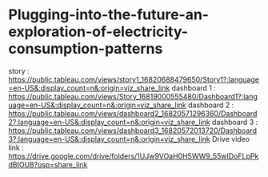 # Plugging-into-the-future-an-exploration-of-electricity-consumption-patterns
story : https://public.tableau.com/views/story1_16820688479650/Story1?:language=en-US&:display_count=n&:origin=viz_share_link
dashboard 1 : https://public.tableau.com/views/Story_16819000555480/Dashboard1?:language=en-US&:display_count=n&:origin=viz_share_link
dashboard 2 : https://public.tableau.com/views/dashboard2_16820571296360/Dashboard2?:language=en-US&:display_count=n&:origin=viz_share_link
dashboard 3 : https://public.tableau.com/views/dashboard3_16820572013720/Dashboard3?:language=en-US&:display_count=n&:origin=viz_share_link
Drive video link : https://drive.google.com/drive/folders/1UJw9VOaH0H5WW9_55wIDoFLpPkdBIOU8?usp=share_link           
